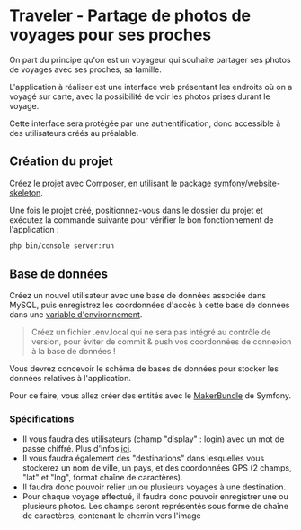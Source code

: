 # Traveler - Partage de photos de voyages pour ses proches

On part du principe qu'on est un voyageur qui souhaite partager ses photos de voyages avec ses proches, sa famille.

L'application à réaliser est une interface web présentant les endroits où on a voyagé sur carte, avec la possibilité de voir les photos prises durant le voyage.

Cette interface sera protégée par une authentification, donc accessible à des utilisateurs créés au préalable.

## Création du projet

Créez le projet avec Composer, en utilisant le package [symfony/website-skeleton](https://packagist.org/packages/symfony/website-skeleton).

Une fois le projet créé, positionnez-vous dans le dossier du projet et exécutez la commande suivante pour vérifier le bon fonctionnement de l'application :

```bash
php bin/console server:run
```

## Base de données

Créez un nouvel utilisateur avec une base de données associée dans MySQL, puis enregistrez les coordonnées d'accès à cette base de données dans une [variable d'environnement](https://symfony.com/doc/current/configuration.html#config-dot-env).

>Créez un fichier .env.local qui ne sera pas intégré au contrôle de version, pour éviter de commit & push vos coordonnées de connexion à la base de données !

Vous devrez concevoir le schéma de bases de données pour stocker les données relatives à l'application.

Pour ce faire, vous allez créer des entités avec le [MakerBundle](https://symfony.com/doc/current/doctrine.html) de Symfony.

### Spécifications

- Il vous faudra des utilisateurs (champ "display" : login) avec un mot de passe chiffré. Plus d'infos [ici](https://symfony.com/doc/current/security.html#a-create-your-user-class).
- Il vous faudra également des "destinations" dans lesquelles vous stockerez un nom de ville, un pays, et des coordonnées GPS (2 champs, "lat" et "lng", format chaîne de caractères).
- Il faudra donc pouvoir relier un ou plusieurs voyages à une destination.
- Pour chaque voyage effectué, il faudra donc pouvoir enregistrer une ou plusieurs photos. Les champs seront représentés sous forme de chaîne de caractères, contenant le chemin vers l'image
